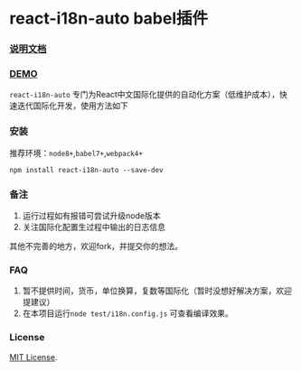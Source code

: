 # react-i18n-auto babel插件

### [说明文档](./doc.md)

### [DEMO](./demo)


`react-i18n-auto` 专门为React中文国际化提供的自动化方案（低维护成本），快速迭代国际化开发，使用方法如下


### 安装

 推荐环境：`node8+`,`babel7+`,`webpack4+`

`npm install react-i18n-auto --save-dev`





### 备注
1. 运行过程如有报错可尝试升级node版本
2. 关注国际化配置生过程中输出的日志信息

其他不完善的地方，欢迎fork，并提交你的想法。

### FAQ

1. 暂不提供时间，货币，单位换算，复数等国际化（暂时没想好解决方案，欢迎提建议）
2. 在本项目运行`node test/i18n.config.js` 可查看编译效果。


### License
[MIT License](https://github.com/mr18/react-i18n-auto/blob/master/LICENSE).



















